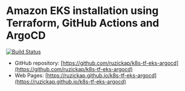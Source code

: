# Amazon EKS installation using Terraform, GitHub Actions and ArgoCD

[![Build Status](https://github.com/ruzickap/k8s-tf-eks-argocd/actions/workflows/mdbook-build-check-deploy.yml/badge.svg)](https://github.com/ruzickap/k8s-tf-eks-argocd/actions/workflows/mdbook-build-check-deploy.yml)

* GitHub repository: [https://github.com/ruzickap/k8s-tf-eks-argocd](https://github.com/ruzickap/k8s-tf-eks-argocd)
* Web Pages: [https://ruzickap.github.io/k8s-tf-eks-argocd](https://ruzickap.github.io/k8s-tf-eks-argocd)
